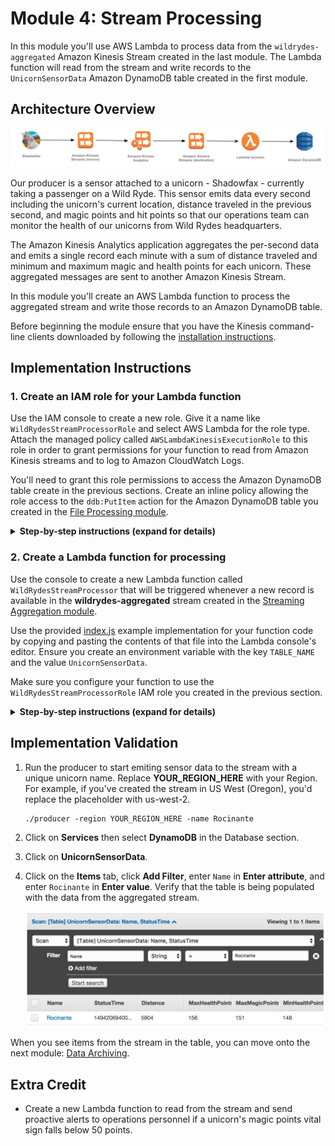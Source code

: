# Module 4: Stream Processing

In this module you'll use AWS Lambda to process data from the `wildrydes-aggregated` Amazon Kinesis Stream created in the last module. The Lambda function will read from the stream and write records to the `UnicornSensorData` Amazon DynamoDB table created in the first module.

## Architecture Overview

<kbd>![Architecture](../images/stream-processing-architecture.png)</kbd>

Our producer is a sensor attached to a unicorn - Shadowfax - currently taking a passenger on a Wild Ryde. This sensor emits data every second including the unicorn's current location, distance traveled in the previous second, and magic points and hit points so that our operations team can monitor the health of our unicorns from Wild Rydes headquarters.

The Amazon Kinesis Analytics application aggregates the per-second data and emits a single record each minute with a sum of distance traveled and minimum and maximum magic and health points for each unicorn. These aggregated messages are sent to another Amazon Kinesis Stream.

In this module you'll create an AWS Lambda function to process the aggregated stream and write those records to an Amazon DynamoDB table.

Before beginning the module ensure that you have the Kinesis command-line clients downloaded by following the [installation instructions][client-installation].

## Implementation Instructions

### 1. Create an IAM role for your Lambda function

Use the IAM console to create a new role. Give it a name like `WildRydesStreamProcessorRole` and select AWS Lambda for the role type. Attach the managed policy called `AWSLambdaKinesisExecutionRole` to this role in order to grant permissions for your function to read from Amazon Kinesis streams and to log to Amazon CloudWatch Logs.

You'll need to grant this role permissions to access the Amazon DynamoDB table create in the previous sections. Create an inline policy allowing the role access to the `ddb:PutItem` action for the Amazon DynamoDB table you created in the [File Processing module][file-processing-module].

<details>
<summary><strong>Step-by-step instructions (expand for details)</strong></summary><p>

1. From the AWS Console, click on **Services** and then select **IAM** in the Security, Identity & Compliance section.

1. Select **Roles** from the left navigation and then click **Create new role**.

1. Select **AWS Lambda** for the role type from **AWS Service Role**.

    **Note:** Selecting a role type automatically creates a trust policy for your role that allows AWS services to assume this role on your behalf. If you were creating this role using the CLI, AWS CloudFormation or another mechanism, you would specify a trust policy directly.

1. Begin typing `AWSLambdaKinesisExecutionRole` in the **Filter** text box and check the box next to that role.

1. Click **Next Step**.

1. Enter `WildRydesStreamProcessorRole` for the **Role Name**.

1. Click **Create role**.

1. Type `WildRydesStreamProcessorRole` into the filter box on the Roles page and click the role you just created.

1. On the Permissions tab, expand the **Inline Policies** section and click the link to create a new inline policy.

   <kbd>![Inline policies screenshot](../images/stream-processing-policies.png)</kbd>

1. Ensure **Policy Generator** is selected and click **Select**.

1. Select **Amazon DynamoDB** from the **AWS Service** dropdown.

1. Select **BatchWriteItem** from the Actions list.

1. Type the ARN of the DynamoDB table you created in the previous section in the **Amazon Resource Name (ARN)** field. The ARN is in the format of:

	```
	arn:aws:dynamodb:REGION:ACCOUNT_ID:table/UnicornSensorData
	```

	For example, if you've deployed to US East (N. Virginia) and your account ID is 123456789012, your table ARN would be:

	```
	arn:aws:dynamodb:us-east-1:123456789012:table/UnicornSensorData
	```

	To find your AWS account ID number in the AWS Management Console, click on **Support** in the navigation bar in the upper-right, and then click **Support Center**. Your currently signed in account ID appears in the upper-right corner below the Support menu.

    <kbd>![Policy generator screenshot](../images/stream-processing-policy-generator.png)</kbd>

1. Click **Add Statement**.

    <kbd>![Policy screenshot](../images/stream-processing-policy-result.png)</kbd>

1. Click **Next Step** then **Apply Policy**.

</p></details>

### 2. Create a Lambda function for processing

Use the console to create a new Lambda function called `WildRydesStreamProcessor` that will be triggered whenever a new record is available in the **wildrydes-aggregated** stream created in the [Streaming Aggregation module][streaming-aggregation-module].

Use the provided [index.js](lambda/WildRydesStreamProcessor/index.js) example implementation for your function code by copying and pasting the contents of that file into the Lambda console's editor. Ensure you create an environment variable with the key `TABLE_NAME` and the value `UnicornSensorData`.

Make sure you configure your function to use the `WildRydesStreamProcessorRole` IAM role you created in the previous section.

<details>
<summary><strong>Step-by-step instructions (expand for details)</strong></summary><p>

1. Click on **Services** then select **Lambda** in the Compute section.

1. Click **Create a Lambda function**.

1. Click the **Blank Function** blueprint card.

1. Click on the dotted outline and select **Kinesis**. Select **wildrydes-aggregated** from **Kinesis stream**, select **Trim horizon** from **Starting position**, and tick the **Enable trigger** checkbox.

    <kbd>![Create Lambda trigger screenshot](../images/stream-processing-configure-trigger.png)</kbd>

	Starting position refers to the position in the stream where AWS Lambda should start reading and trim horizon configures this to the oldest data record in the shard. See [ShardIteratorType][shard-iterator-type-documentation] in the Amazon Kinesis API Reference for more details.

1. Click **Next**.

1. Enter `WildRydesStreamProcessor` in the **Name** field.

1. Optionally enter a description.

1. Select **Node.js 6.10** for the **Runtime**.

1. Copy and paste the code from [index.js](lambda/WildRydesStreamProcessor/index.js) into the code entry area.

    <kbd>![Create Lambda function screenshot](../images/stream-processing-lambda-create.png)</kbd>

1. In **Environment variables**, enter an environment variable with key `TABLE_NAME` and value `UnicornSensorData`.

    <kbd>![Lambda environment variable screenshot](../images/file-processing-lambda-env-var.png)</kbd>

1. Leave the default of `index.handler` for the **Handler** field.

1. Select `WildRydesStreamProcessorRole` from the **Existing Role** dropdown.

    <kbd>![Define handler and role screenshot](../images/stream-processing-lambda-role.png)</kbd>

1. Click **Next** and then click **Create function** on the Review page.

</p></details>

## Implementation Validation

1. Run the producer to start emiting sensor data to the stream with a unique unicorn name. Replace **YOUR\_REGION\_HERE** with your Region. For example, if you've created the stream in US West (Oregon), you'd replace the placeholder with us-west-2.

	```console
	./producer -region YOUR_REGION_HERE -name Rocinante
	```

1. Click on **Services** then select **DynamoDB** in the Database section.

1. Click on **UnicornSensorData**.

1. Click on the **Items** tab, click **Add Filter**, enter `Name` in **Enter attribute**, and enter `Rocinante` in **Enter value**. Verify that the table is being populated with the data from the aggregated stream.

    <kbd>![DynamoDB items screenshot](../images/stream-processing-dynamodb-items.png)</kbd>

When you see items from the stream in the table, you can move onto the next module: [Data Archiving][data-archiving-module].

## Extra Credit

- Create a new Lambda function to read from the stream and send proactive alerts to operations personnel if a unicorn's magic points vital sign falls below 50 points.

[file-processing-module]: ../1_FileProcessing/README.md
[streaming-aggregation-module]: ../3_StreamingAggregation/README.md
[data-archiving-module]: ../5_DataArchiving/README.md
[client-installation]: ../README.md#kinesis-command-line-clients
[shard-iterator-type-documentation]: http://docs.aws.amazon.com/kinesis/latest/APIReference/API_GetShardIterator.html#Streams-GetShardIterator-request-ShardIteratorType
